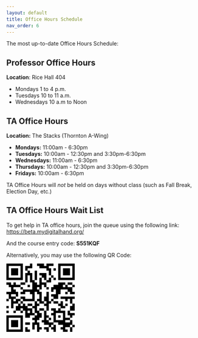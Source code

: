 ```yaml
---
layout: default
title: Office Hours Schedule
nav_order: 6
---
```


The most up-to-date Office Hours Schedule:

## Professor Office Hours

**Location**: Rice Hall 404

* Mondays 1 to 4 p.m.
* Tuesdays 10 to 11 a.m.
* Wednesdays 10 a.m to Noon     

## TA Office Hours

**Location:** The Stacks (Thornton A-Wing)

* **Mondays:** 11:00am - 6:30pm
* **Tuesdays:** 10:00am - 12:30pm and 3:30pm-6:30pm
* **Wednesdays:** 11:00am - 6:30pm
* **Thursdays:** 10:00am - 12:30pm and 3:30pm-6:30pm
* **Fridays:** 10:00am - 6:30pm

TA Office Hours will *not* be held on days without class (such as Fall Break, Election Day, etc.)

## TA Office Hours Wait List

To get help in TA office hours, join the queue using the following link: https://beta.mydigitalhand.org/

And the course entry code: **S551KQF** 

Alternatively, you may use the following QR Code:

![qr_code_oh.png](assets%2Fimages%2Fqr_code_oh.png)